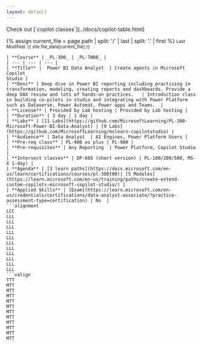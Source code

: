 ```yaml
---
layout: default
---
```

<span class="no-print">
Check out [`copilot classes`](../docs/copilot-table.html)
</span>

{% assign current_file = page.path | split: '/' | last | split: '.' | first %}
<small>Last Modified: {{ site.file_data[current_file] }}</small>


```table
| **Course** | _PL-300_ | _PL-7008_ |
| --- | --- | --- | 
| **Title** |  Power BI Data Analyst  | Create agents in Microsoft Copilot 
Studio | 
| **Desc** | Deep dive in Power BI reporting including practising in transformation, modeling, creating reports and dashboards. Provide a deep DAX review and lots of hands-on practices.   | Introduction class in building co-pilots in studio and integrating with Power Platform such as Dataverse, Power Automat, Power apps and Teams.  | 
| **License** | Provided by Lab hosting | Provided by Lab hosting | 
| **Duration** | 3 day | 1 day | 
| **Labs** | [11 Labs](https://github.com/MicrosoftLearning/PL-300-Microsoft-Power-BI-Data-Analyst) | [9 Labs](https://github.com/MicrosoftLearning/mslearn-copilotstudio) |  
| **Audience** | Data Analyst  | AI Engines, Power Platform Users |  
| **Pre-req class** | PL-900 as plus | PL-900 |
| **Pre-requisites** | Any Reporting  | Power Platform, Copilot Studio  |
| **Intersect classes** | DP-605 (short version) | PL-100/200/500, MS-X 1-day) |
| **Agenda** | [3 learn paths](https://docs.microsoft.com/en-us/learn/certifications/courses/pl-300t00)| [5 Modules](https://learn.microsoft.com/en-us/training/paths/create-extend-custom-copilots-microsoft-copilot-studio/) |
| **Applied Skills** | [Exam](https://learn.microsoft.com/en-us/credentials/certifications/data-analyst-associate/?practice-assessment-type=certification) | No  |
```alignment
LCC
LLL
LLL
LLL
LLL
LLL
LLL
LLL
LLL
LLL
LLL
LLL
```valign
TTT
MTT
MTT
MTT
MTT
MTT
MTT
MTT
MTT
MTT
MTT
MTT
```